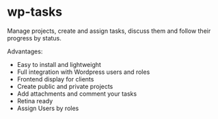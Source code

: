 # wp-tasks
Manage projects, create and assign tasks, discuss them and follow their progress by status.

Advantages:

- Easy to install and lightweight
- Full integration with Wordpress users and roles
- Frontend display for clients 
- Create public and private projects
- Add attachments and comment your tasks
- Retina ready
- Assign Users by roles

